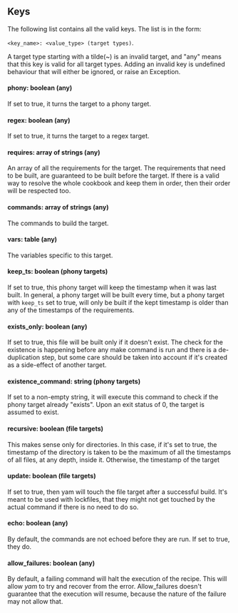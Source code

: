 ## Keys

The following list contains all the valid keys. The list is in the form:

`<key_name>: <value_type> (target types)`.

A target type starting with a tilde(~) is an invalid target, and "any" means that this key
is valid for all target types. Adding an invalid key is undefined behaviour that will either
be ignored, or raise an Exception.

#### phony: boolean (any)

If set to true, it turns the target to a phony target.

#### regex: boolean (any)

If set to true, it turns the target to a regex target.

#### requires: array of strings (any)

An array of all the requirements for the target. The requirements that need to be built,
are guaranteed to be built before the target. If there is a valid way to resolve the whole
cookbook and keep them in order, then their order will be respected too.

#### commands: array of strings (any)

The commands to build the target.

#### vars: table (any)

The variables specific to this target.

#### keep_ts: boolean (phony targets)

If set to true, this phony target will keep the timestamp when it was last built. In general,
a phony target will be built every time, but a phony target with `keep_ts` set to true, will
only be built if the kept timestamp is older than any of the timestamps of the requirements.

#### exists_only: boolean (any)

If set to true, this file will be built only if it doesn't exist. The check for the existence
is happening before any make command is run and there is a de-duplication step, but some care
should be taken into account if it's created as a side-effect of another target.

#### existence_command: string (phony targets)

If set to a non-empty string, it will execute this command to check if the phony target already
"exists". Upon an exit status of 0, the target is assumed to exist.

#### recursive: boolean (file targets)

This makes sense only for directories. In this case, if it's set to true, the timestamp of the
directory is taken to be the maximum of all the timestamps of all files, at any depth, inside it.
Otherwise, the timestamp of the target

#### update: boolean (file targets)

If set to true, then yam will touch the file target after a successful
build. It's meant to be used with lockfiles, that they might not get
touched by the actual command if there is no need to do so.

#### echo: boolean (any)

By default, the commands are not echoed before they are run. If set to
true, they do.

#### allow_failures: boolean (any)

By default, a failing command will halt the execution of the recipe.
This will allow *yam* to try and recover from the error. Allow_failures
doesn't guarantee that the execution will resume, because the nature of
the failure may not allow that.
